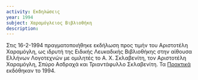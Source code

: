 ```yaml
---
activity: Εκδηλώσεις
year: 1994
subject: Χαραμόγλειος Βιβλιοθήκη
description: 
---
```


Στις 16-2-1994 πραγματοποιήθηκε εκδήλωση προς τιμήν του Αριστοτέλη Χαραμόγλη, ως ιδρυτή της Ειδικής Λευκαδικής Βιβλιοθήκης στην αίθουσα Ελλήνων Λογοτεχνών με ομιλητές το A. X. Σκλαβενίτη, τον Αριστοτέλη Χαραμόγλη, Σπύρο Ασδραχά και Τριαντάφυλλο Σκλαβενίτη. Τα [Πρακτικά](/publications/epetiaka-afierwmata/xaramogleios_vilviothiki.html) εκδόθηκαν το 1994.
